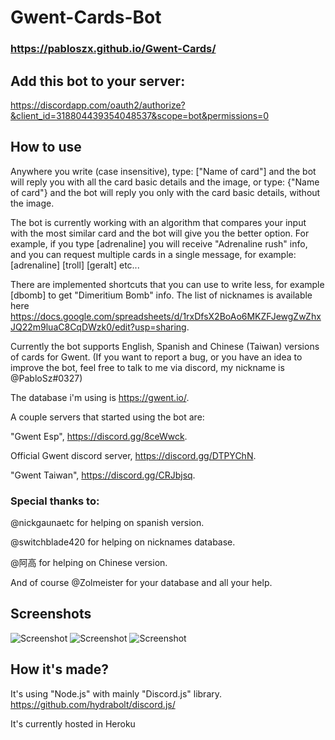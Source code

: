 # Gwent-Cards-Bot

### https://pabloszx.github.io/Gwent-Cards/

## Add this bot to your server:
https://discordapp.com/oauth2/authorize?&client_id=318804439354048537&scope=bot&permissions=0

## How to use
Anywhere you write (case insensitive), type: ["Name of card"] and the bot will reply you with all the card basic details and the image,
or type: {"Name of card"} and the bot will reply you only with the card basic details, without the image.

The bot is currently working with an algorithm that compares your input with the most similar card and the bot will give you the better option. For example, if you type [adrenaline] you will receive "Adrenaline rush" info, and you can request multiple cards in a single message, for example: [adrenaline] [troll] [geralt] etc...

There are implemented shortcuts that you can use to write less, for example [dbomb] to get "Dimeritium Bomb" info.
The list of nicknames is available here https://docs.google.com/spreadsheets/d/1rxDfsX2BoAo6MKZFJewgZwZhxJQ22m9luaC8CqDWzk0/edit?usp=sharing.

Currently the bot supports English, Spanish and Chinese (Taiwan) versions of cards for Gwent.
(If you want to report a bug, or you have an idea to improve the bot, feel free to talk to me via discord, my nickname is @PabloSz#0327)


The database i'm using is https://gwent.io/.

A couple servers that started using the bot are:

"Gwent Esp", https://discord.gg/8ceWwck.

Official Gwent discord server, https://discord.gg/DTPYChN.

"Gwent Taiwan", https://discord.gg/CRJbjsq.



### Special thanks to:
\@nickgaunaetc for helping on spanish version.

\@switchblade420 for helping on nicknames database.

\@阿高 for helping on Chinese version.

And of course \@Zolmeister for your database and all your help.

## Screenshots
![Screenshot](https://i.imgur.com/F2B079M.png)
![Screenshot](https://i.imgur.com/FL3CBW3.png)
![Screenshot](https://i.imgur.com/tmfIMYM.png)


## How it's made?
It's using "Node.js" with mainly "Discord.js" library.
https://github.com/hydrabolt/discord.js/

It's currently hosted in Heroku
